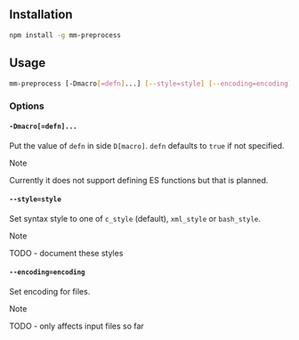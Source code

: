 ## Installation
```sh
npm install -g mm-preprocess
```

## Usage
```sh
mm-preprocess [-Dmacro[=defn]...] [--style=style] [--encoding=encoding] [input...] [output]
```

### Options
#### `-Dmacro[=defn]...`
Put the value of `defn` in side `D[macro]`. `defn` defaults to `true` if not specified.
> [!NOTE]
> Currently it does not support defining ES functions but that is planned.

#### `--style=style`
Set syntax style to one of `c_style` (default), `xml_style` or `bash_style`.
> [!NOTE]
> TODO - document these styles

#### `--encoding=encoding`
Set encoding for files.
> [!NOTE]
> TODO - only affects input files so far
